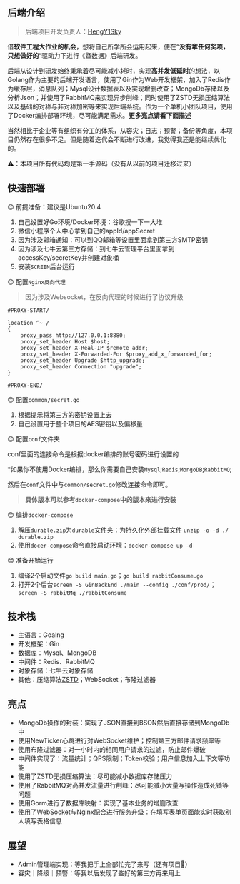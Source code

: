 ##  后端介绍

> 后端项目开发负责人：[HengY1Sky](https://github.com/HengY1Sky/)

借**软件工程大作业的机会**，想将自己所学所会运用起来，便在“**没有拿任何奖项，只想做好的**“驱动力下进行《暨数据》后端研发。

后端从设计到研发始终秉承着尽可能减小耗时，实现**高并发低延时**的想法，以Golang作为主要的后端开发语言，使用了Gin作为Web开发框架，加入了Redis作为缓存层，消息队列；Mysql设计数据表以及实现增删改查；MongoDb存储以及分析Json；并使用了RabbitMQ来实现异步削峰；同时使用了ZSTD无损压缩算法以及基础的对称与非对称加密等来实现后端系统。作为一个单机小团队项目，使用了Docker编排部署环境，尽可能满足需求。**更多亮点请看下面描述**

当然相比于企业等有组织有分工的体系，从容灾；日志；预警；备份等角度，本项目仍然存在很多不足。但是随着迭代会不断进行改进，我觉得我还是能继续优化的。

⚠️：本项目所有代码均是第一手源码（没有从以前的项目迁移过来）

##  快速部署

😊 前提准备：建议是Ubuntu20.4

1. 自己设置好Go环境/Docker环境：谷歌搜一下一大堆
2. 微信小程序个人中心拿到自己的appId/appSecret
3. 因为涉及邮箱通知：可以到QQ邮箱等设置里面拿到第三方SMTP密钥
4. 因为涉及七牛云第三方存储：到七牛云管理平台里面拿到accessKey/secretKey并创建对象桶
5. 安装`SCREEN`后台运行

😊 配置`Nginx反向代理`

> 因为涉及Websocket，在反向代理的时候进行了协议升级

```nginx
#PROXY-START/

location ^~ /
{
    proxy_pass http://127.0.0.1:8880;
    proxy_set_header Host $host;
    proxy_set_header X-Real-IP $remote_addr;
    proxy_set_header X-Forwarded-For $proxy_add_x_forwarded_for;
   	proxy_set_header Upgrade $http_upgrade;
    proxy_set_header Connection "upgrade";
}

#PROXY-END/
```

😊 配置`common/secret.go`

1. 根据提示将第三方的密钥设置上去
2. 自己设置用于整个项目的AES密钥以及偏移量

😊 配置`conf`文件夹

conf里面的连接命令是根据docker编排的账号密码进行设置的

*如果你不使用Docker编排，那么你需要自己安装`Mysql`;`Redis`;`MongoDB`;`RabbitMQ`;

然后在`conf`文件中与`common/secret.go`修改连接命令即可。

> **具体版本可以参考`docker-compose`中的版本来进行安装**

😊 编排`docker-compose`

1. 解压`durable.zip`为`durable`文件夹：为持久化外部挂载文件  `unzip -o -d ./ durable.zip`
2. 使用`docer-compose`命令直接启动环境：`docker-compose up -d`

😊 准备开始运行

1. 编译2个启动文件`go build main.go`；`go build rabbitConsume.go`
2. 打开2个后台`screen -S GinBackEnd ./main --config ./conf/prod/`；`screen -S rabbitMq ./rabbitConsume`

##  技术栈

- 主语言：Goalng
- 开发框架：Gin
- 数据库：Mysql、MongoDB
- 中间件：Redis、RabbitMQ
- 对象存储：七牛云对象存储
- 其他：压缩算法[ZSTD](https://github.com/klauspost/compress/tree/master/zstd)；WebSocket；布隆过滤器

##  亮点

- MongoDb操作的封装：实现了JSON直接到BSON然后直接存储到MongoDb中
- 使用NewTicker心跳进行对WebSocket维护；控制第三方邮件请求频率等
- 使用布隆过滤器：对一小时内的相同用户请求的过滤，防止邮件爆破
- 中间件实现了：流量统计；QPS限制；Token校验；用户信息加入上下文等功能
- 使用了ZSTD无损压缩算法：尽可能减小数据库存储压力
- 使用了RabbitMQ对高并发流量进行削峰：尽可能减小大量写操作造成死锁等问题
- 使用Gorm进行了数据库映射：实现了基本业务的增删改查
- 使用了WebSocket与Nginx配合进行服务升级：在填写表单页面能实时获取别人填写表格信息

##  展望

- Admin管理端实现：等我把手上全部忙完了来写（还有项目🐶）
- 容灾｜降级｜预警：等我以后发现了些好的第三方再来用上